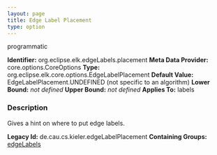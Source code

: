 ```yaml
---
layout: page
title: Edge Label Placement
type: option
---
```

programmatic

**Identifier:** org.eclipse.elk.edgeLabels.placement
**Meta Data Provider:** core.options.CoreOptions
**Type:** org.eclipse.elk.core.options.EdgeLabelPlacement
**Default Value:**  EdgeLabelPlacement.UNDEFINED  (not specific to an algorithm)
**Lower Bound:** *not defined*
**Upper Bound:** *not defined*
**Applies To:** labels

### Description
Gives a hint on where to put edge labels.

**Legacy Id:** de.cau.cs.kieler.edgeLabelPlacement
**Containing Groups:** [edgeLabels](org-eclipse-elk-edgeLabels)


